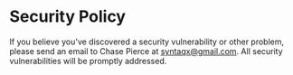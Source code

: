 # Security Policy

If you believe you've discovered a security vulnerability or other problem,
please send an email to Chase Pierce at syntaqx@gmail.com. All security
vulnerabilities will be promptly addressed.

